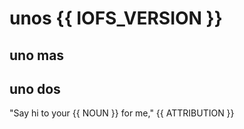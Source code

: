<!--#
NOUN=mother
ATTRIBUTION=Mark Wahlberg
$-->
# unos  {{ IOFS_VERSION }}
## uno mas 
## uno dos 
"Say hi to your {{ NOUN }} for me," {{ ATTRIBUTION }}
